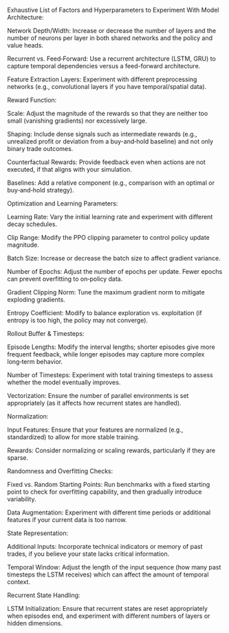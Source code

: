 Exhaustive List of Factors and Hyperparameters to Experiment With
Model Architecture:

Network Depth/Width: Increase or decrease the number of layers and the number of neurons per layer in both shared networks and the policy and value heads.

Recurrent vs. Feed‑Forward: Use a recurrent architecture (LSTM, GRU) to capture temporal dependencies versus a feed-forward architecture.

Feature Extraction Layers: Experiment with different preprocessing networks (e.g., convolutional layers if you have temporal/spatial data).

Reward Function:

Scale: Adjust the magnitude of the rewards so that they are neither too small (vanishing gradients) nor excessively large.

Shaping: Include dense signals such as intermediate rewards (e.g., unrealized profit or deviation from a buy-and‑hold baseline) and not only binary trade outcomes.

Counterfactual Rewards: Provide feedback even when actions are not executed, if that aligns with your simulation.

Baselines: Add a relative component (e.g., comparison with an optimal or buy‑and‑hold strategy).

Optimization and Learning Parameters:

Learning Rate: Vary the initial learning rate and experiment with different decay schedules.

Clip Range: Modify the PPO clipping parameter to control policy update magnitude.

Batch Size: Increase or decrease the batch size to affect gradient variance.

Number of Epochs: Adjust the number of epochs per update. Fewer epochs can prevent overfitting to on‑policy data.

Gradient Clipping Norm: Tune the maximum gradient norm to mitigate exploding gradients.

Entropy Coefficient: Modify to balance exploration vs. exploitation (if entropy is too high, the policy may not converge).

Rollout Buffer & Timesteps:

Episode Lengths: Modify the interval lengths; shorter episodes give more frequent feedback, while longer episodes may capture more complex long‑term behavior.

Number of Timesteps: Experiment with total training timesteps to assess whether the model eventually improves.

Vectorization: Ensure the number of parallel environments is set appropriately (as it affects how recurrent states are handled).

Normalization:

Input Features: Ensure that your features are normalized (e.g., standardized) to allow for more stable training.

Rewards: Consider normalizing or scaling rewards, particularly if they are sparse.

Randomness and Overfitting Checks:

Fixed vs. Random Starting Points: Run benchmarks with a fixed starting point to check for overfitting capability, and then gradually introduce variability.

Data Augmentation: Experiment with different time periods or additional features if your current data is too narrow.

State Representation:

Additional Inputs: Incorporate technical indicators or memory of past trades, if you believe your state lacks critical information.

Temporal Window: Adjust the length of the input sequence (how many past timesteps the LSTM receives) which can affect the amount of temporal context.

Recurrent State Handling:

LSTM Initialization: Ensure that recurrent states are reset appropriately when episodes end, and experiment with different numbers of layers or hidden dimensions.